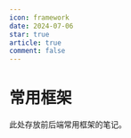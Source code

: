 ```yaml
---
icon: framework
date: 2024-07-06
star: true
article: true
comment: false
---
```


# 常用框架

此处存放前后端常用框架的笔记。

<!-- more -->

